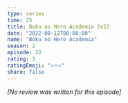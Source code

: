 ```yaml
---
type: series
time: 25
title: Boku no Hero Academia 2x22
date: "2022-08-12T00:00:00"
name: "Boku no Hero Academia"
season: 2
episode: 22
rating: 3
ratingEmoji: "⭐️⭐️⭐️"
share: false
---
```


*[No review was written for this episode]*